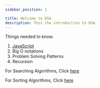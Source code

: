 ```yaml
---
sidebar_position: 1

title: Welcome to DSA
description: This the introduction to DSA
---
```

Things needed to know. 
1. [JavaScript](../JavaScript/intro.md)
2. Big O notations
3. Problem Solving Patterns
4. Recursion


For Searching Algorithms, Click [here](./Searching/Linear.md)

For Sorting Algorithms, Click [here](./Sorting/BuiltIn.md)
